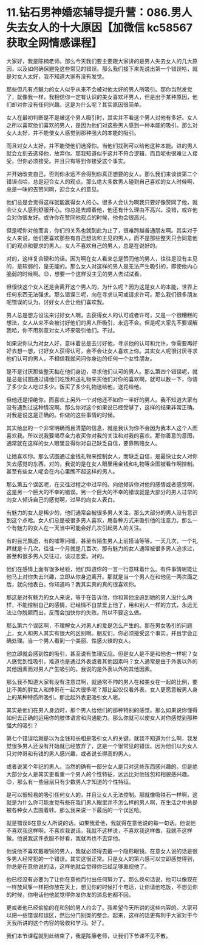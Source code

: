 # 11.钻石男神婚恋辅导提升营：086.男人失去女人的十大原因【加微信 kc58567 获取全网情感课程】

大家好，我是陈楠老师。那么今天我们要主要跟大家讲的是男人失去女人的几大原因，以及如何确保避免这些常见的错误。那么我们接下来先说出第一个错误哈，就是对女人太好，我不知道大家有没有发觉。

那些但凡有点魅力的女人似乎从来不会被对他太好的男人所吸引。那你当然发觉了，就像我一样，我相信你一定有认识的美女喜欢坏男人，但是出于某种原因，他们却对你没有任何兴趣。这是为什么呢？其实原因很简单。

女人在最初判断是不是被这个男人吸引时，其实并不看这个男人对他有多好。女人之所以喜欢他们喜欢的男人，是因为他们对这些男人感到一种本能的吸引。那么对女人太好，并不能使女人感觉到那种强大的本能的吸引。

而且对女人太好，并不能使他们选择你。当他们找到可以给他这种本能。进的男人就会立刻去选择他，放弃你。那我知道似乎这并不符合逻辑，而且呢也很难让人接受，但你必须接受。并且只有等到你接受这个事实。

并开始改变自己，否则你永远不会得到你真正想要的女人。那么我们来谈谈第二个错误点哈，总是迎合女人的观点。那么绝大多数男人碰到自己喜欢的女人时候啊，总是一味的去赞同啊，迎合女人的意见。

他们总是会觉得这样就能赢得女人的心。很多人会认为啊我只要好像赞同了他，就会让女人感到舒服开心。你总是去顺着他，他还有什么理由不高兴。没错，或许他会对你很友好。或许你在赞同他观点的时候，他也会很高兴。

但是呢你对他而言，你们的关系也就到此为止了，很难跨越普通朋友啊。其实对于女人来说，他们更喜欢那些有自己想法和主见的男人，而不是那些整天只会同意他们的观点和要求的男人。女人不喜欢自己的男人，总是在说好的。

对的，这样复合硬和的话。因为啊在女人看来总是赞同他的男人，往往是没有主见的，是软弱的，是无能的。那么女人对这样的男人是无法产生吸引的，即使他内心脆弱的时候啊。😊，想要一个这样没主见的男人去试试看。

但很快这个女人还是会离开这个男人的，为什么呢？因为这是女人的本能，世界上任何东西无法强求。那么错误三呢，向在寻求认可或请求许可。那么我们很多朋友呢错误的认为，讨好女人会让他们喜欢我。

男人总是想方设法来讨好女人啊，去获得女人的认可或者许可，又是一个很糟糕的想法，女人从来不会被讨好他们的男人所吸引，永远不会。但是呢大家先不要误解我哈，你不用刻意对女人坏来吸引他们。不过。

如果说你认为对女人好，意味着总是去讨好他，寻求他的认可和允许，你需要再好好去想一想，讨好女人获得认可，会不会让女人喜欢上你。其实女人呢很讨厌寻求他们认可的男人，不相信我就问问你身边的任何一个女性朋友。

是不是讨厌那些整天黏在他们身边，寻求他们认可的男人。那么第四个错误呢，就是总是试图通过请他们吃饭和送礼物来买他们对你的喜欢啊，就可以数一下，你请了多少女人吃过多少。饭买了多少礼物送给他，送花给他。

但他还是拒绝你，而喜欢上另外一个对他还不如你一半好的男人。我不知道大家有没有遇到过这种情况啊。那么你对这个如果说已经受够了，这样的结果非常正确。对我是说这是正确的。你做的这些事情的时候。

其实给出的一个非常明确而且清楚的信息，就是我认为你不会因为我本人这个人而喜欢我。所以说我要竭尽全力收买你对我的关注和对我的喜欢。那你善意的意图，通常就在这样的女人眼里显得你对自己缺乏自信，要靠贿赂女人。

让她喜欢你。那么试图通过金钱礼物来控制女人，而缺乏自信，是最快让女人对你失去感觉的东西。对的，我说的是在女人眼里用金钱和礼物等企图被看作啊控制。甚至有些女人呢会在内心里瞧不起这样的男人。

那么第五个误区呢，在交往过程之中过早的。向他倾诉你对他的感情或者感觉啊，这是另一个巨大的不幸的错误。另一个巨大的不幸的错误就是大部分的男人过早的向女人倾诉自己的感觉啊，过早的向女人表白。

有魅力的女人是稀少的，他们通常会被很多男人关注。那么大部分的男人没有意识到这个点哈。女人们总是被很多男人喜欢，用各种方式来吸引他的注意力。那么一个有魅力的女人在一天当中可能会好几次引起男人的关注。

有的目光飘逝，有的嘘寒问暖，甚至有陌生男人上前搭讪等等。一天几次，一个礼拜就是十几次，往往一个月就是几百次，那有魅力的女人通常被很多男人追求过，甚至和很多男人交往过，谈过恋爱。对的。

他们在感情上面有很多经验，他们知道你的一言一行意味着什么。有件事情呢能让他马上对你失去兴趣，立即从你身边离开。那就是当一个男人在和他见一两次面之后，就向他表白。你知道吗？我其实真的真的很喜欢你。

那这是对有魅力的女人来说，等于在告诉他，你和其他没追到她的男人没什么两样，不能控制自己的感情，已经情不自禁爱上他了，用和别人一样的方式，永远无法让你脱颖而出，反而会加快你的失败。所以不要这么做。

那么第六个误区啊，不理解女人对男人的爱是怎么产生的。那在男女吸引的问题上，女人和男人其实有很大的区别啊。朋友们，你必须接受这个事实，并且学会正确处理。当一个男人看到一个美丽、性感火辣的女人。

他立即就会感到性的吸引，甚至说有生理反应。但是女人是不是和他也一样呢？女人感觉到性吸引，难道也是通过外表或者其他因素吗？女人通常是由于外表以外的其他因素而对男人产生吸引的。我说的是外表以外的其他因素。

那么我不知道大家有没有注意过啊，就通常不帅的男人在和美女在一起的比例，要比不美的胖女人和帅哥在一起大很多呢？那比起仅仅看外表，女人更愿意被男人身上的某种特质所吸引。那比起外表更吸引女人呢。

其实是他们在男人身边时，那个男人给他们的那种特别的感觉。那么如果说你懂得如何去正确的运用你的肢体语言和沟通能力。那么你就可以使女人对你感觉到那种强大的吸引？

第七个错误哈就是以为金钱和长相是吸引女人的关键。就我不知道为什么啊，我发觉很多男人还没有开始就已经放弃了，这是一个很常见的错误。因为他们以为女人只对帅哥和有钱的男人感兴趣，或者说长得高的男人。

或者说某个年纪的男人。当然的确有一部分女人是只对这些东西感兴趣的。但是绝大部分女人是其实更看重一个男人的个性特征，远远比对他钱包和相貌感兴趣。😊，那么有一些目前只有少数男人才知道的个性特征。

是可以很轻易的吸引任何女人的，并且让女人无法控制。那就像吸铁石一样啊，这就是为什么你可能发觉有些在我们男人眼里并不怎么样的男人啊，在生活之中总是被各种女人去围着转。那么我来说一下最后的一个误区哈。

就是错误8在意女人所说的话。如果我爱他，我就得在意他说的每一句话。他说他不喜欢我这样啊，不喜欢我说话，我就不这样说，不喜欢我这样做，我就不这样做。他说我这件衣服不好看，我就再也不去穿他。

他说他不喜欢戴眼镜的男人，我就必须得去戴一个隐形眼镜。在意女人说的话是很多男人经常犯的一个错误。其实这很正常。只是女人的第六感可以立即感觉得到，你总是在意他说的话，这样他就会觉得你已经足够重视他了。

他已经没有必要为了让你在意他而付出任何努力了。那么换句话说，他可以像现在一样放风筝一样把你放在天上，想见你的时候打个电话，让你请他吃饭，不想见你的时候，你电话他他就觉得你发你发的消息他都不回。

更或者他已经偷偷的在和别的男人约会了。我希望今天所讲的这些内容的。大家可以把一些错误和误区，然后分门别类的整合。起来，这样的话更有利于大家对于今天我所讲的这个内容的吸收和学习。好了。

我们本节课程就到此结束了，我是陈藤老师，让我们下节课不见不散。
